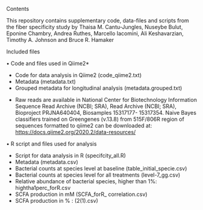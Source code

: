 Contents

This repository contains supplementary code, data-files and scripts from the fiber specificity study by Thaisa M. Cantu-Jungles, Nuseybe Bulut, Eponine Chambry, Andrea Ruthes, Marcello Iacomini, Ali Keshavarzian, Timothy A. Johnson and Bruce R. Hamaker

Included files

•	Code and files used in Qiime2*
- Code for data analysis in Qiime2 (code_qiime2.txt)
- Metadata (metadata.txt) 
- Grouped metadata for longitudinal analysis (metadata.grouped.txt)
* Raw reads are available in National Center for Biotechnology Information Sequence Read Archive (NCBI; SRA), Read Archive (NCBI; SRA), Bioproject PRJNA640404, Biosamples 15317177- 15317354. Naive Bayes classifiers trained on Greengenes (v.13.8) from 515F/806R region of sequences formatted to qiime2 can be downloaded at: https://docs.qiime2.org/2020.2/data-resources/

•	R script and files used for analysis
- Script for data analysis in R (specifcity_all.R)
- Metadata (metadata.csv)
- Bacterial counts at species level at baseline (table_initial_specie.csv)
- Bacterial counts at species level for all treatments (level-7_gg.csv)
- Relative abundance of bacterial species, higher than 1%: hightha1perc_forR.csv
- SCFA production in mM (SCFA_forR_ correlation.csv)
- SCFA production in % : (2(1).csv)
